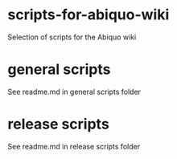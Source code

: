 # scripts-for-abiquo-wiki
Selection of scripts for the Abiquo wiki

# general scripts
See readme.md in general scripts folder

# release scripts
See readme.md in release scripts folder
